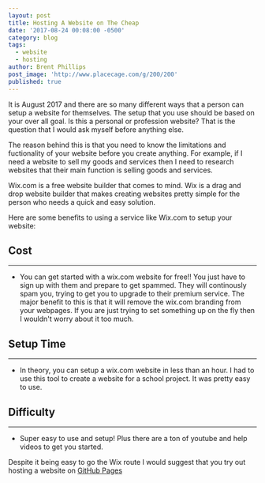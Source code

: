 ```yaml
---
layout: post
title: Hosting A Website on The Cheap
date: '2017-08-24 00:08:00 -0500'
category: blog
tags:
  - website
  - hosting
author: Brent Phillips
post_image: 'http://www.placecage.com/g/200/200'
published: true
---
```


It is August 2017 and there are so many different ways that a person can setup a website for themselves. The setup that you use should be based on your over all goal. Is this a personal or profession website? That is the question that I would ask myself before anything else. 

The reason behind this is that you need to know the limitations and fuctionality of your website before you create anything. For example, if I need a website to sell my goods and services then I need to research websites that their main function is selling goods and services. 

Wix.com is a free website builder that comes to mind. Wix is a drag and drop website builder that makes creating websites pretty simple for the person who needs a quick and easy solution.


Here are some benefits to using a service like Wix.com to setup your website:

## Cost
----
* You can get started with a wix.com website for free!! You just have to sign up with them and prepare to get spammed. They will continously spam you, trying to get you to upgrade to their premium service. The major benefit to this is that it will remove the wix.com branding from your webpages. If you are just trying to set something up on the fly then I wouldn't worry about it too much.


## Setup Time
----
* In theory, you can setup a wix.com website in less than an hour. I had to use this tool to create a website for a school project. It was pretty easy to use.

## Difficulty
----
* Super easy to use and setup! Plus there are a ton of youtube and help videos to get you started.

Despite it being easy to go the Wix route I would suggest that you try out hosting a website on [GitHub Pages](http://pages.github.com)
